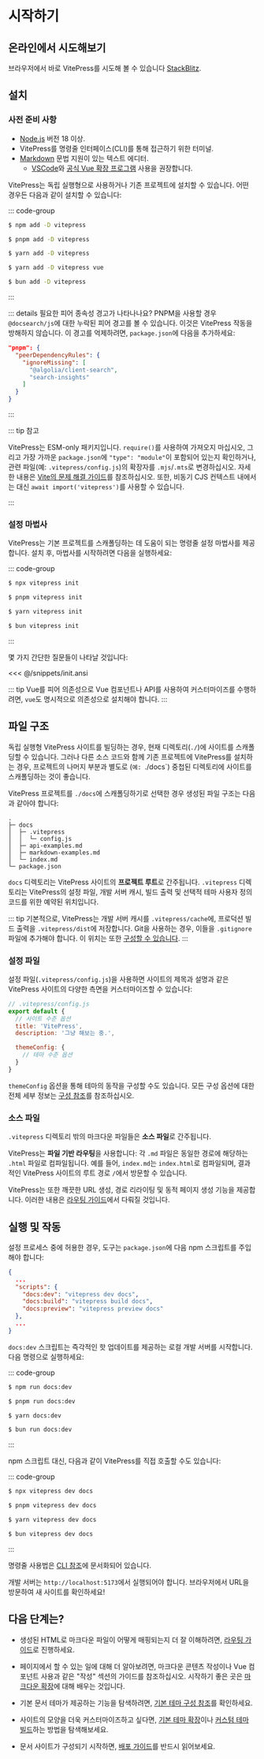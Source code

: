 # 시작하기

## 온라인에서 시도해보기

브라우저에서 바로 VitePress를 시도해 볼 수 있습니다 [StackBlitz](https://vitepress.new).

## 설치

### 사전 준비 사항

- [Node.js](https://nodejs.org/) 버전 18 이상.
- VitePress를 명령줄 인터페이스(CLI)를 통해 접근하기 위한 터미널.
- [Markdown](https://en.wikipedia.org/wiki/Markdown) 문법 지원이 있는 텍스트 에디터.
  - [VSCode](https://code.visualstudio.com/)와 [공식 Vue 확장 프로그램](https://marketplace.visualstudio.com/items?itemName=Vue.volar) 사용을 권장합니다.

VitePress는 독립 실행형으로 사용하거나 기존 프로젝트에 설치할 수 있습니다. 어떤 경우든 다음과 같이 설치할 수 있습니다:

::: code-group

```sh [npm]
$ npm add -D vitepress
```

```sh [pnpm]
$ pnpm add -D vitepress
```

```sh [yarn]
$ yarn add -D vitepress
```

```sh [yarn (pnp)]
$ yarn add -D vitepress vue
```

```sh [bun]
$ bun add -D vitepress
```

:::

::: details 필요한 피어 종속성 경고가 나타나나요?
PNPM을 사용할 경우 `@docsearch/js`에 대한 누락된 피어 경고를 볼 수 있습니다. 이것은 VitePress 작동을 방해하지 않습니다. 이 경고를 억제하려면, `package.json`에 다음을 추가하세요:

```json
"pnpm": {
  "peerDependencyRules": {
    "ignoreMissing": [
      "@algolia/client-search",
      "search-insights"
    ]
  }
}
```

:::

::: tip 참고

VitePress는 ESM-only 패키지입니다. `require()`를 사용하여 가져오지 마십시오, 그리고 가장 가까운 `package.json`에 `"type": "module"`이 포함되어 있는지 확인하거나, 관련 파일(예: `.vitepress/config.js`)의 확장자를 `.mjs`/`.mts`로 변경하십시오. 자세한 내용은 [Vite의 문제 해결 가이드](http://vitejs.dev/guide/troubleshooting.html#this-package-is-esm-only)를 참조하십시오. 또한, 비동기 CJS 컨텍스트 내에서는 대신 `await import('vitepress')`를 사용할 수 있습니다.

:::

### 설정 마법사

VitePress는 기본 프로젝트를 스캐폴딩하는 데 도움이 되는 명령줄 설정 마법사를 제공합니다. 설치 후, 마법사를 시작하려면 다음을 실행하세요:

::: code-group

```sh [npm]
$ npx vitepress init
```

```sh [pnpm]
$ pnpm vitepress init
```

```sh [yarn]
$ yarn vitepress init
```

```sh [bun]
$ bun vitepress init
```

:::

몇 가지 간단한 질문들이 나타날 것입니다:

<<< @/snippets/init.ansi

::: tip Vue를 피어 의존성으로
Vue 컴포넌트나 API를 사용하여 커스터마이즈를 수행하려면, `vue`도 명시적으로 의존성으로 설치해야 합니다.
:::

## 파일 구조

독립 실행형 VitePress 사이트를 빌딩하는 경우, 현재 디렉토리(`./`)에 사이트를 스캐폴딩할 수 있습니다. 그러나 다른 소스 코드와 함께 기존 프로젝트에 VitePress를 설치하는 경우, 프로젝트의 나머지 부분과 별도로 (`예: `./docs`) 중첩된 디렉토리에 사이트를 스캐폴딩하는 것이 좋습니다.

VitePress 프로젝트를 `./docs`에 스캐폴딩하기로 선택한 경우 생성된 파일 구조는 다음과 같아야 합니다:

```
.
├─ docs
│  ├─ .vitepress
│  │  └─ config.js
│  ├─ api-examples.md
│  ├─ markdown-examples.md
│  └─ index.md
└─ package.json
```

`docs` 디렉토리는 VitePress 사이트의 **프로젝트 루트**로 간주됩니다. `.vitepress` 디렉토리는 VitePress의 설정 파일, 개발 서버 캐시, 빌드 출력 및 선택적 테마 사용자 정의 코드를 위한 예약된 위치입니다.

::: tip
기본적으로, VitePress는 개발 서버 캐시를 `.vitepress/cache`에, 프로덕션 빌드 출력을 `.vitepress/dist`에 저장합니다. Git을 사용하는 경우, 이들을 `.gitignore` 파일에 추가해야 합니다. 이 위치는 또한 [구성할 수 있습니다](../reference/site-config#outdir).
:::

### 설정 파일

설정 파일(`.vitepress/config.js`)을 사용하면 사이트의 제목과 설명과 같은 VitePress 사이트의 다양한 측면을 커스터마이즈할 수 있습니다:

```js
// .vitepress/config.js
export default {
  // 사이트 수준 옵션
  title: 'VitePress',
  description: '그냥 해보는 중.',

  themeConfig: {
    // 테마 수준 옵션
  }
}
```

`themeConfig` 옵션을 통해 테마의 동작을 구성할 수도 있습니다. 모든 구성 옵션에 대한 전체 세부 정보는 [구성 참조](../reference/site-config)를 참조하십시오.

### 소스 파일

`.vitepress` 디렉토리 밖의 마크다운 파일들은 **소스 파일**로 간주됩니다.

VitePress는 **파일 기반 라우팅**을 사용합니다: 각 `.md` 파일은 동일한 경로에 해당하는 `.html` 파일로 컴파일됩니다. 예를 들어, `index.md`는 `index.html`로 컴파일되며, 결과적인 VitePress 사이트의 루트 경로 `/`에서 방문할 수 있습니다.

VitePress는 또한 깨끗한 URL 생성, 경로 리라이팅 및 동적 페이지 생성 기능을 제공합니다. 이러한 내용은 [라우팅 가이드](./routing)에서 다뤄질 것입니다.

## 실행 및 작동

설정 프로세스 중에 허용한 경우, 도구는 `package.json`에 다음 npm 스크립트를 주입해야 합니다:

```json
{
  ...
  "scripts": {
    "docs:dev": "vitepress dev docs",
    "docs:build": "vitepress build docs",
    "docs:preview": "vitepress preview docs"
  },
  ...
}
```

`docs:dev` 스크립트는 즉각적인 핫 업데이트를 제공하는 로컬 개발 서버를 시작합니다. 다음 명령으로 실행하세요:

::: code-group

```sh [npm]
$ npm run docs:dev
```

```sh [pnpm]
$ pnpm run docs:dev
```

```sh [yarn]
$ yarn docs:dev
```

```sh [bun]
$ bun run docs:dev
```

:::

npm 스크립트 대신, 다음과 같이 VitePress를 직접 호출할 수도 있습니다:

::: code-group

```sh [npm]
$ npx vitepress dev docs
```

```sh [pnpm]
$ pnpm vitepress dev docs
```

```sh [yarn]
$ yarn vitepress dev docs
```

```sh [bun]
$ bun vitepress dev docs
```

:::

명령줄 사용법은 [CLI 참조](../reference/cli)에 문서화되어 있습니다.

개발 서버는 `http://localhost:5173`에서 실행되어야 합니다. 브라우저에서 URL을 방문하여 새 사이트를 확인하세요!

## 다음 단계는?

- 생성된 HTML로 마크다운 파일이 어떻게 매핑되는지 더 잘 이해하려면, [라우팅 가이드](./routing)로 진행하세요.

- 페이지에서 할 수 있는 일에 대해 더 알아보려면, 마크다운 콘텐츠 작성이나 Vue 컴포넌트 사용과 같은 "작성" 섹션의 가이드를 참조하십시오. 시작하기 좋은 곳은 [마크다운 확장](./markdown)에 대해 배우는 것입니다.

- 기본 문서 테마가 제공하는 기능을 탐색하려면, [기본 테마 구성 참조](../reference/default-theme-config)를 확인하세요.

- 사이트의 모양을 더욱 커스터마이즈하고 싶다면, [기본 테마 확장](./extending-default-theme)이나 [커스텀 테마 빌드](./custom-theme)하는 방법을 탐색해보세요.

- 문서 사이트가 구성되기 시작하면, [배포 가이드](./deploy)를 반드시 읽어보세요.
